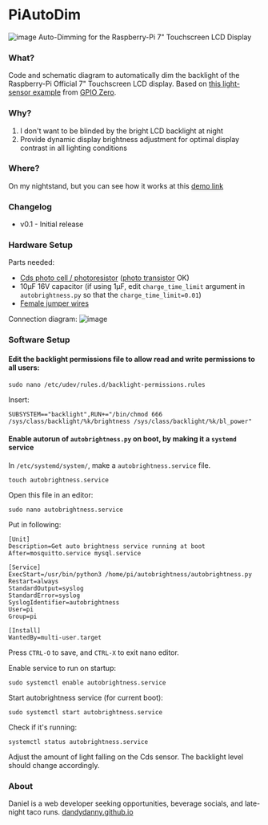 # PiAutoDim
![image](https://github.com/dandydanny/PiAutoDim/blob/master/screenshot.gif)
Auto-Dimming for the Raspberry-Pi 7" Touchscreen LCD Display

### What?
Code and schematic diagram to automatically dim the backlight of the Raspberry-Pi Official 7" Touchscreen LCD display. Based on [this light-sensor example](https://gpiozero.readthedocs.io/en/stable/recipes.html#light-sensor) from [GPIO Zero](https://www.raspberrypi.org/blog/gpio-zero-a-friendly-python-api-for-physical-computing/).

### Why?
1. I don't want to be blinded by the bright LCD backlight at night
1. Provide dynamic display brightness adjustment for optimal display contrast in all lighting conditions

### Where?
On my nightstand, but you can see how it works at this [demo link](https://twitter.com/dandydanny/status/1020504279797379072)

### Changelog
* v0.1 - Initial release

### Hardware Setup
Parts needed:
* [Cds photo cell / photoresistor](https://www.adafruit.com/product/161) ([photo transistor](https://www.adafruit.com/product/2831) OK)
* 10µF 16V capacitor (if using 1µF, edit `charge_time_limit` argument in `autobrightness.py` so that the `charge_time_limit=0.01`)
* [Female jumper wires](https://www.adafruit.com/product/1951)

Connection diagram:
![image](https://github.com/dandydanny/PiAutoDim/blob/master/connection.png)

### Software Setup
#### Edit the backlight permissions file to allow read and write permissions to all users:

`sudo nano /etc/udev/rules.d/backlight-permissions.rules`

Insert:

`SUBSYSTEM=="backlight",RUN+="/bin/chmod 666 /sys/class/backlight/%k/brightness /sys/class/backlight/%k/bl_power"`

#### Enable autorun of `autobrightness.py` on boot, by making it a `systemd` service


In `/etc/systemd/system/`, make a `autobrightness.service` file.

`touch autobrightness.service`

Open this file in an editor:

`sudo nano autobrightness.service`

Put in following:
```
[Unit]
Description=Get auto brightness service running at boot
After=mosquitto.service mysql.service

[Service]
ExecStart=/usr/bin/python3 /home/pi/autobrightness/autobrightness.py
Restart=always
StandardOutput=syslog
StandardError=syslog
SyslogIdentifier=autobrightness
User=pi
Group=pi

[Install]
WantedBy=multi-user.target
```

Press `CTRL-O` to save, and `CTRL-X` to exit nano editor.

Enable service to run on startup:

`sudo systemctl enable autobrightness.service`

Start autobrightness service (for current boot):

`sudo systemctl start autobrightness.service`

Check if it's running:

`systemctl status autobrightness.service`

Adjust the amount of light falling on the Cds sensor. The backlight level should change accordingly.

### About
Daniel is a web developer seeking opportunities, beverage socials, and late-night taco runs. [dandydanny.github.io](https://git.io/vxurG)
